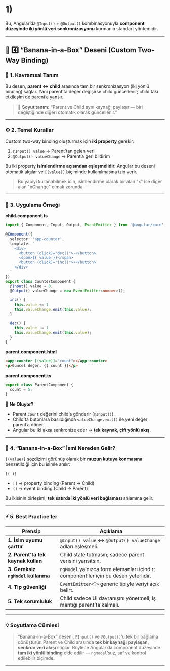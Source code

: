 


# 1) 



Bu, Angular’da `@Input()` + `@Output()` kombinasyonuyla **component düzeyinde iki yönlü veri senkronizasyonu** kurmanın standart yöntemidir.

---

## 🧩 **4️⃣ “Banana-in-a-Box” Deseni (Custom Two-Way Binding)**

### 📘 1. Kavramsal Tanım

Bu desen, **parent ↔ child** arasında tam bir senkronizasyon (iki yönlü binding) sağlar.
Yani parent’ta değer değişirse child güncellenir; child’taki etkileşim de parent’a yansır.

> 🔹 **Soyut tanım:**
> “Parent ve Child aynı kaynağı paylaşır — biri değiştiğinde diğeri otomatik olarak güncellenir.”

---

### ⚙️ 2. Temel Kurallar

Custom two-way binding oluşturmak için **iki property** gerekir:

1. `@Input() value` → Parent’tan gelen veri
2. `@Output() valueChange` → Parent’a geri bildirim

Bu iki property **isimlendirme açısından eşleşmelidir.**
Angular bu deseni otomatik algılar ve `[(value)]` biçiminde kullanılmasına izin verir.

> Bu yapiyi kullanabilmek icin, isimlendirme olarak bir alan "x" ise diger alan "xChange" olmak zorunda

---

### 🧱 3. Uygulama Örneği

**child.component.ts**

```ts
import { Component, Input, Output, EventEmitter } from '@angular/core';

@Component({
  selector: 'app-counter',
  template: `
    <div>
      <button (click)="dec()">-</button>
      <span>{{ value }}</span>
      <button (click)="inc()">+</button>
    </div>
  `
})
export class CounterComponent {
  @Input() value = 0;
  @Output() valueChange = new EventEmitter<number>();

  inc() {
    this.value += 1
    this.valueChange.emit(this.value);
  }

  dec() {
    this.value -= 1
    this.valueChange.emit(this.value);
  }
}
```

**parent.component.html**

```html
<app-counter [(value)]="count"></app-counter>
<p>Güncel değer: {{ count }}</p>
```

**parent.component.ts**

```ts
export class ParentComponent {
  count = 5;
}
```

🧠 **Ne Oluyor?**

* Parent `count` değerini child’a gönderir (`@Input()`).
* Child’ta butonlara basıldığında `valueChange.emit()` ile yeni değer parent’a döner.
* Angular bu iki akışı senkronize eder → **tek kaynak, çift yönlü akış**.

---

### 🍌 4. “Banana-in-a-Box” İsmi Nereden Gelir?

`[(value)]` sözdizimi görünüş olarak bir **muzun kutuya konmasına** benzetildiği için bu isimle anılır:

```
[( )]
```

* `[]` → property binding (Parent → Child)
* `()` → event binding (Child → Parent)

Bu ikisinin birleşimi, **tek satırda iki yönlü veri bağlaması** anlamına gelir.

---

### ⚡ 5. Best Practice’ler

| Prensip                            | Açıklama                                                                            |
| ---------------------------------- | ----------------------------------------------------------------------------------- |
| **1. İsim uyumu şarttır**          | `@Input() value` ↔ `@Output() valueChange` adları eşleşmeli.                        |
| **2. Parent’ta tek kaynak kullan** | Child state tutmasın; sadece parent verisini yansıtsın.                             |
| **3. Gereksiz `ngModel` kullanma** | `ngModel` yalnızca form elemanları içindir; component’ler için bu desen yeterlidir. |
| **4. Tip güvenliği**               | `EventEmitter<T>` generic tipiyle veriyi açık belirt.                               |
| **5. Tek sorumluluk**              | Child sadece UI davranışını yönetmeli; iş mantığı parent’ta kalmalı.                |

---

### 💡 Soyutlama Cümlesi

> “Banana-in-a-Box” deseni, `@Input()` ve `@Output()`’u tek bir bağlama dönüştürür.
> Parent ve Child arasında **tek bir kaynağı paylaşan, senkron veri akışı** sağlar.
> Böylece Angular’da component düzeyinde **tam iki yönlü binding** elde edilir — `ngModel`’suz, saf ve kontrol edilebilir biçimde.

---
